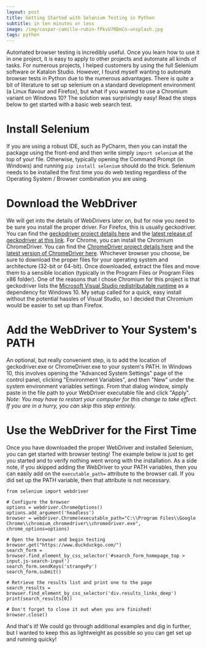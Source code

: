 ```yaml
--- 
layout: post
title: Getting Started with Selenium Testing in Python
subtitle: in ten minutes or less 
image: /img/caspar-camille-rubin-fPkvU7RDmCo-unsplash.jpg
tags: python
--- 
```

Automated browser testing is incredibly useful. Once you learn how to use it in one project, it is easy to apply to other projects and automate all kinds of tasks. 
For numerous projects, I helped customers by using the full Selenium software or Katalon Studio. However, I found myself wanting to automate browser tests in Python due to the numerous advantages. There is quite a bit of literature to set up selenium on a standard development environment (a Linux flavour and Firefox), but what if you wanted to use a Chromium variant on Windows 10? 
The solution was surprisingly easy! Read the steps below to get started with a basic web search test. 
# Install Selenium 
If you are using a robust IDE, such as PyCharm, then you can install the package using the front-end and then write simply
``` import selenium ``` at the top of your file. Otherwise, typically opening the Command Prompt (in Windows) and running ``` pip install selenium ``` should do the trick. Selenium needs to be installed the first time you do web testing regardless of the Operating System / Browser combination you are using. 
# Download the WebDriver
We will get into the details of WebDrivers later on, but for now you need to be sure you install the proper driver. For Firefox, this is usually geckodriver. You can find the [geckodriver project details here](https://github.com/mozilla/geckodriver) and the [latest release of geckodriver at this link](https://github.com/mozilla/geckodriver/releases/latest). For Chrome, you can install  the Chromium ChromeDriver. You can find the [ChromeDriver project details here](https://chromedriver.chromium.org/) and the [latest version of ChromeDriver here](https://chromedriver.chromium.org/downloads). Whichever browser you choose, be sure to download the proper files for your operating system and architecture (32-bit or 64-bit). Once downloaded, extract the files and move them to a sensible location (typically in the Program Files or Program Files x86 folder). 
One of the reasons that I chose Chromium for this project is that geckodriver lists the [Microsoft Visual Studio redistributable runtime](https://support.microsoft.com/en-us/help/2977003/the-latest-supported-visual-c-downloads) as a dependency for Windows 10. My setup called for a quick, easy install without the potential hassles of Visual Studio, so I decided that Chromium would be easier to set up than Firefox. 
# Add the WebDriver to Your System's PATH 
An optional, but really convenient step, is to add the location of geckodriver.exe or ChromeDriver.exe to your system's PATH. In Windows 10, this involves opening the "Advanced System Settings" page of the control panel, clicking "Environment Variables", and then "New" under the system environment variables settings. From that dialog window, simply paste in the file path to your WebDriver executable file and click "Apply". 
*Note: You may have to restart your computer for this change to take effect. If you are in a hurry, you can skip this step entirely.* 

# Use the WebDriver for the First Time 
Once you have downloaded the proper WebDriver and installed Selenium, you can get started with browser testing! The example below is just to get you started and to verify nothing went wrong with the installation. 
As a side note, if you skipped adding the WebDriver to your PATH variables, then you can easily add on the ```executable_path=``` attribute to the browser call. If you did set up the PATH variable, then that attribute is not necessary. 
```
from selenium import webdriver

# Configure the browser
options = webdriver.ChromeOptions()
options.add_argument('headless')
browser = webdriver.Chrome(executable_path="C:\\Program Files\\Google Chrome\\chromium_chromedriver\\chromedriver.exe", chrome_options=options)

# Open the browser and begin testing 
browser.get("https://www.duckduckgo.com/")
search_form = browser.find_element_by_css_selector('#search_form_homepage_top > input.js-search-input')
search_form.sendKeys('strangePy')
search_form.submit()

# Retrieve the results list and print one to the page 
search_results = browser.find_element_by_css_selector('div.results_links_deep')
print(search_results[0])

# Don't forget to close it out when you are finished!
browser.close()
```
And that's it! We could go through additional examples and dig in further, but I wanted to keep this as lightweight as possible so you can get set up and running quicky! 
